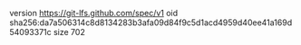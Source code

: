 version https://git-lfs.github.com/spec/v1
oid sha256:da7a506314c8d8134283b3afa09d84f9c5d1acd4959d40ee41a169d54093371c
size 702
